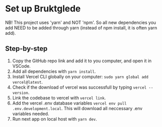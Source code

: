 # Set up Bruktglede

NB! This project uses 'yarn' and NOT 'npm'. So all new dependencies you add NEED to be added through yarn (instead of npm install, it is often yarn add).

## Step-by-step

1. Copy the GitHub repo link and add it to you computer, and open it in VSCode.
2. Add all dependencies with `yarn install`.
3. Install Vercel CLI globally on your computer: `sudo yarn global add vercel@latest`.
4. Check if the download of vercel was successfull by typing `vercel --version`.
5. Link the codebase to vercel with `vercel link`.
6. Add the vercel .env database variables `vercel env pull .env.development.local`. This will download all neccessary .env variables needed.
7. Run next app on local host with `yarn dev`.
